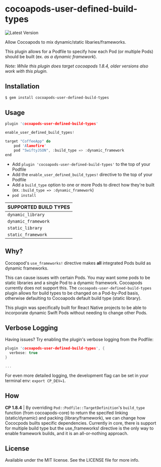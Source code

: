 # cocoapods-user-defined-build-types
![Latest Version](https://img.shields.io/badge/compatible_cocoapods-1.8.4-gray.svg)

Allow Cocoapods to mix dynamic/static libaries/frameworks.

This plugin allows for a Podfile to specify how each Pod (or multiple Pods) should be built (ex. *as a dynamic framework*).

_Note: While this plugin does target cocoapods 1.8.4, older versions also work with this plugin._


## Installation
```Bash
$ gem install cocoapods-user-defined-build-types
```

## Usage
```C
plugin 'cocoapods-user-defined-build-types'

enable_user_defined_build_types!

target "CoffeeApp" do
    pod 'Alamofire'
    pod "SwiftyJSON", :build_type => :dynamic_framework
end
```
- Add `plugin 'cocoapods-user-defined-build-types'` to the top of your Podfile
- Add the `enable_user_defined_build_types!` directive to the top of your Podfile
- Add a `build_type` option to one or more Pods to direct how they're built (ex. `:build_type => :dynamic_framework`)
- `pod install`


| SUPPORTED BUILD TYPES |
| --- |
| `dynamic_library` |
| `dynamic_framework` |
| `static_library` |
| `static_framework` |

## Why?
Cocoapod's `use_frameworks!` directive makes **all** integrated Pods build as dynamic frameworks.

This can cause issues with certain Pods. You may want some pods to be static libraries and a single Pod to a dynamic framework. Cocoapods currently does not support this. The `cocoapods-user-defined-build-types` plugin allows for build types to be changed on a Pod-by-Pod basis, otherwise defaulting to Cocoapods default build type (static library). 

This plugin was specifically built for React Native projects to be able to incorporate dynamic Swift Pods without needing to change other Pods.

## Verbose Logging
Having issues? Try enabling the plugin's verbose logging from the Podfile:
```C
plugin 'cocoapods-user-defined-build-types', {
  verbose: true
}

...
```

For even more detailed logging, the development flag can be set in your terminal env: `export CP_DEV=1`.

## How
**CP 1.8.4** | By overriding `Pod::Podfile::TargetDefinition`'s `build_type` function (from cocoapods-core) to return the specifed linking (static/dynamic) and packing (library/framework), we can change how Cococpods builts specific dependencies. Currently in core, there is support for multiple build type but the use_frameworks! directive is the only way to enable framework builds, and it is an all-or-nothing approach.

## License
Available under the MIT license. See the LICENSE file for more info.
